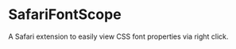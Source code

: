 SafariFontScope
===============

A Safari extension to easily view CSS font properties via right click.
